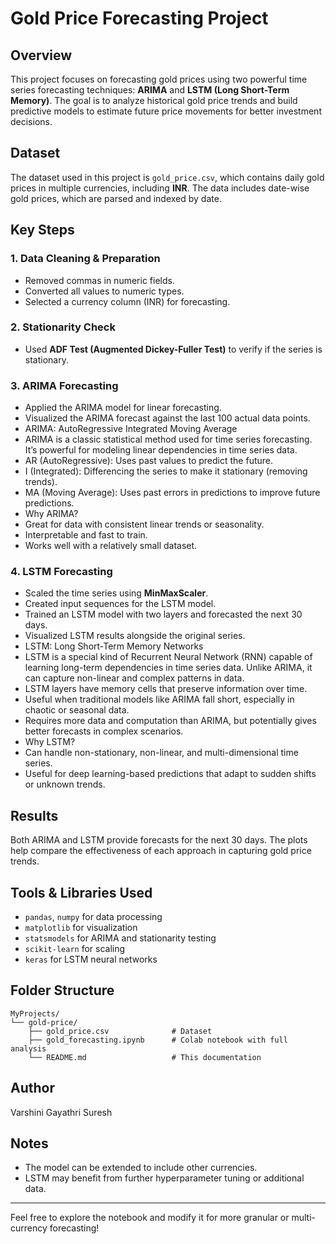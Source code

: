 # Gold Price Forecasting Project

## Overview
This project focuses on forecasting gold prices using two powerful time series forecasting techniques: **ARIMA** and **LSTM (Long Short-Term Memory)**. The goal is to analyze historical gold price trends and build predictive models to estimate future price movements for better investment decisions.

## Dataset
The dataset used in this project is `gold_price.csv`, which contains daily gold prices in multiple currencies, including **INR**. The data includes date-wise gold prices, which are parsed and indexed by date.

## Key Steps

### 1. **Data Cleaning & Preparation**
- Removed commas in numeric fields.
- Converted all values to numeric types.
- Selected a currency column (INR) for forecasting.

### 2. **Stationarity Check**
- Used **ADF Test (Augmented Dickey-Fuller Test)** to verify if the series is stationary.

### 3. **ARIMA Forecasting**
- Applied the ARIMA model for linear forecasting.
- Visualized the ARIMA forecast against the last 100 actual data points.
- ARIMA: AutoRegressive Integrated Moving Average
- ARIMA is a classic statistical method used for time series forecasting. It’s powerful for modeling linear dependencies in time series data.
- AR (AutoRegressive): Uses past values to predict the future.
- I (Integrated): Differencing the series to make it stationary (removing trends).
- MA (Moving Average): Uses past errors in predictions to improve future predictions.
- Why ARIMA?
- Great for data with consistent linear trends or seasonality.
- Interpretable and fast to train.
- Works well with a relatively small dataset.

### 4. **LSTM Forecasting**
- Scaled the time series using **MinMaxScaler**.
- Created input sequences for the LSTM model.
- Trained an LSTM model with two layers and forecasted the next 30 days.
- Visualized LSTM results alongside the original series.
-  LSTM: Long Short-Term Memory Networks
-  LSTM is a special kind of Recurrent Neural Network (RNN) capable of learning long-term dependencies in time series data. Unlike ARIMA, it can capture non-linear and complex patterns in data.
-  LSTM layers have memory cells that preserve information over time.
-  Useful when traditional models like ARIMA fall short, especially in chaotic or seasonal data.
-  Requires more data and computation than ARIMA, but potentially gives better forecasts in complex scenarios.
-  Why LSTM?
-  Can handle non-stationary, non-linear, and multi-dimensional time series.
-  Useful for deep learning-based predictions that adapt to sudden shifts or unknown trends.

## Results
Both ARIMA and LSTM provide forecasts for the next 30 days. The plots help compare the effectiveness of each approach in capturing gold price trends.

## Tools & Libraries Used
- `pandas`, `numpy` for data processing
- `matplotlib` for visualization
- `statsmodels` for ARIMA and stationarity testing
- `scikit-learn` for scaling
- `keras` for LSTM neural networks

## Folder Structure
```
MyProjects/
└── gold-price/
    ├── gold_price.csv              # Dataset
    ├── gold_forecasting.ipynb      # Colab notebook with full analysis
    └── README.md                   # This documentation
```

## Author
Varshini Gayathri Suresh

## Notes
- The model can be extended to include other currencies.
- LSTM may benefit from further hyperparameter tuning or additional data.

---
Feel free to explore the notebook and modify it for more granular or multi-currency forecasting!


